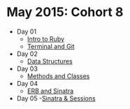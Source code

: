 # May 2015: Cohort 8
  
  * Day 01
    - [Intro to Ruby](https://github.com/CodeCoreYVR/may_2015_ruby/blob/master/day_01/intro_to_ruby.md)
    - [Terminal and Git](https://github.com/CodeCoreYVR/may_2015_ruby/tree/master/day_01/terminal_and_git)
  * Day 02
    - [Data Structures](https://github.com/CodeCoreYVR/may_2015_ruby/tree/master/day_02)
  * Day 03
    - [Methods and Classes](https://github.com/CodeCoreYVR/may_2015_ruby/tree/master/day_03)
  * Day 04
    - [ERB and Sinatra](https://github.com/CodeCoreYVR/may_2015_ruby/tree/master/day_04)
  * Day 05
    -[Sinatra &
Sessions](https://github.com/CodeCoreYVR/may_2015_ruby/tree/master/day_05)
